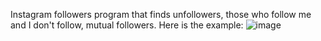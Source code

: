 Instagram followers program that finds unfollowers, those who follow me and I don't follow, mutual followers. Here is the example:
![image](https://github.com/user-attachments/assets/75ad9de7-5d1a-484a-bd6d-7c90c6819bc8)
